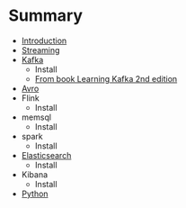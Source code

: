 # Summary

* [Introduction](README.md)
* [Streaming](summary.md)
* [Kafka](kafka.md)
   * Install
   * [From book Learning Kafka 2nd edition](from_book_learning_kafka_2nd_edition.md)
* [Avro](avro.md)
* Flink
   * Install
* memsql
   * Install
* spark
   * Install
* [Elasticsearch](elasticsearch.md)
   * Install
* Kibana
   * Install
* [Python](python.md)

